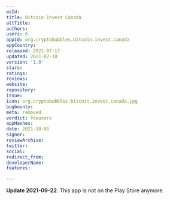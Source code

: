 ```yaml
---
wsId: 
title: Bitcoin Invest Canada
altTitle: 
authors: 
users: 0
appId: org.cryptobubbles.bitcoin.invest.canada
appCountry: 
released: 2021-07-17
updated: 2021-07-18
version: '1.0'
stars: 
ratings: 
reviews: 
website: 
repository: 
issue: 
icon: org.cryptobubbles.bitcoin.invest.canada.jpg
bugbounty: 
meta: removed
verdict: fewusers
appHashes: 
date: 2021-10-01
signer: 
reviewArchive: 
twitter: 
social: 
redirect_from: 
developerName: 
features: 

---
```


**Update 2021-09-22**: This app is not on the Play Store anymore.
